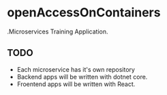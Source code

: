 # openAccessOnContainers
.Microservices Training Application.

## TODO
- Each microservice has it's own repository
- Backend apps will be written with dotnet core.
- Froentend apps will be  written with React.
